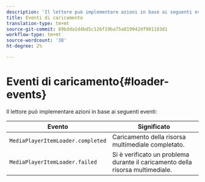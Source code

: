 ```yaml
---
description: 'Il lettore può implementare azioni in base ai seguenti eventi '
title: Eventi di caricamento
translation-type: tm+mt
source-git-commit: 89bdda1d4bd5c126f19ba75a819942df901183d1
workflow-type: tm+mt
source-wordcount: '38'
ht-degree: 2%

---
```



# Eventi di caricamento{#loader-events}

Il lettore può implementare azioni in base ai seguenti eventi:

| Evento | Significato |
|---|---|
| `MediaPlayerItemLoader.completed` | Caricamento della risorsa multimediale completato. |
| `MediaPlayerItemLoader.failed` | Si è verificato un problema durante il caricamento della risorsa multimediale. |

